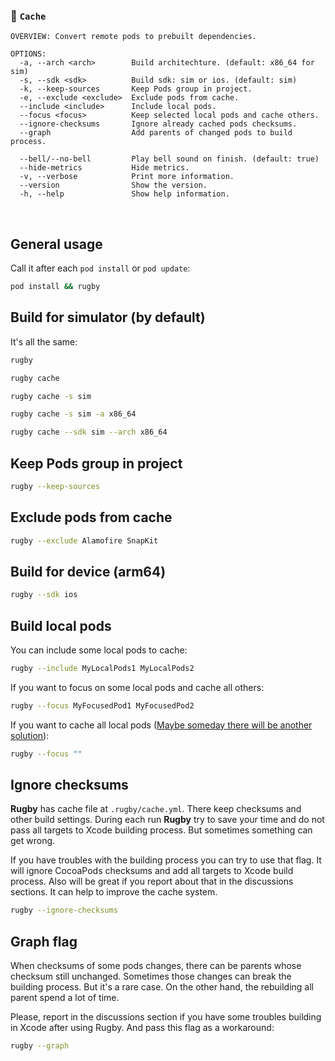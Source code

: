 
### 🏈 `Cache`

```
OVERVIEW: Convert remote pods to prebuilt dependencies.

OPTIONS:
  -a, --arch <arch>        Build architechture. (default: x86_64 for sim)
  -s, --sdk <sdk>          Build sdk: sim or ios. (default: sim)
  -k, --keep-sources       Keep Pods group in project.
  -e, --exclude <exclude>  Exclude pods from cache.
  --include <include>      Include local pods.
  --focus <focus>          Keep selected local pods and cache others.
  --ignore-checksums       Ignore already cached pods checksums.
  --graph                  Add parents of changed pods to build process.
                            
  --bell/--no-bell         Play bell sound on finish. (default: true)
  --hide-metrics           Hide metrics.
  -v, --verbose            Print more information.
  --version                Show the version.
  -h, --help               Show help information.
```

<br>

## General usage

Call it after each `pod install` or `pod update`:
```bash
pod install && rugby
```

## Build for simulator (by default)

It's all the same:

```bash
rugby
```

```bash
rugby cache
```

```bash
rugby cache -s sim
```

```bash
rugby cache -s sim -a x86_64
```

```bash
rugby cache --sdk sim --arch x86_64
```

## Keep Pods group in project

```bash
rugby --keep-sources
```

## Exclude pods from cache

```bash
rugby --exclude Alamofire SnapKit
```

## Build for device (arm64)

```bash
rugby --sdk ios
```

## Build local pods

You can include some local pods to cache:

```bash
rugby --include MyLocalPods1 MyLocalPods2
```

If you want to focus on some local pods and cache all others:

```bash
rugby --focus MyFocusedPod1 MyFocusedPod2
```

If you want to cache all local pods ([Maybe someday there will be another solution](https://github.com/apple/swift-argument-parser/pull/317)):

```bash
rugby --focus ""
```

## Ignore checksums

**Rugby** has cache file at `.rugby/cache.yml`. There keep checksums and other build settings. During each run **Rugby** try to save your time and do not pass all targets to Xcode building process. But sometimes something can get wrong. 

If you have troubles with the building process you can try to use that flag. It will ignore CocoaPods checksums and add all targets to Xcode build process. Also will be great if you report about that in the discussions sections. It can help to improve the cache system.

```bash
rugby --ignore-checksums
```

## Graph flag

When checksums of some pods changes, there can be parents whose checksum still unchanged. Sometimes those changes can break the building process. But it's a rare case. On the other hand, the rebuilding all parent spend a lot of time.

Please, report in the discussions section if you have some troubles building in Xcode after using Rugby. And pass this flag as a workaround:

```bash
rugby --graph
```
